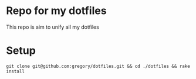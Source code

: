 Repo for my dotfiles
============

This repo is aim to unify all my dotfiles

# Setup

```
git clone git@github.com:gregory/dotfiles.git && cd ./dotfiles && rake install
```
